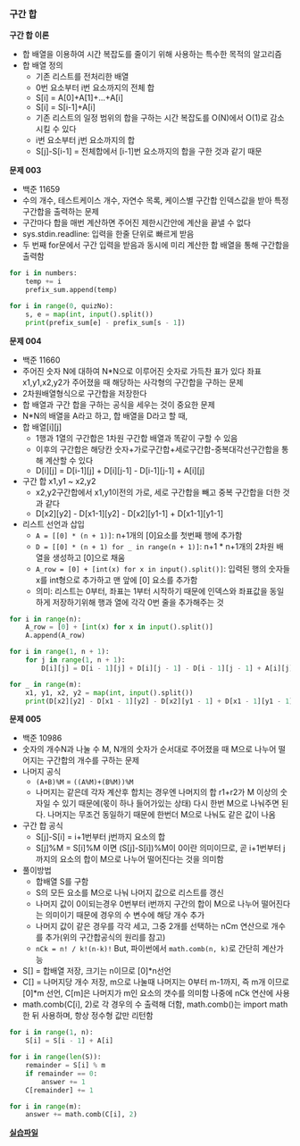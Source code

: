 ### 구간 합

**구간 합 이론**

- 합 배열을 이용하여 시간 복잡도를 줄이기 위해 사용하는 특수한 목적의 알고리즘
- 합 배열 정의
  - 기존 리스트를 전처리한 배열
  - 0번 요소부터 i번 요소까지의 전체 합
  - S[i] = A[0]+A[1]+...+A[i]
  - S[i] = S[i-1]+A[i]
  - 기존 리스트의 일정 범위의 합을 구하는 시간 복잡도를 O(N)에서 O(1)로 감소시킬 수 있다
  - i번 요소부터 j번 요소까지의 합
  - S[j]-S[i-1] = 전체합에서 [i-1]번 요소까지의 합을 구한 것과 같기 때문

**문제 003**

- 백준 11659
- 수의 개수, 테스트케이스 개수, 자연수 목록, 케이스별 구간합 인덱스값을 받아 특정 구간합을 출력하는 문제
- 구간마다 합을 매번 계산하면 주어진 제한시간안에 계산을 끝낼 수 없다
- sys.stdin.readline: 입력을 한줄 단위로 빠르게 받음
- 두 번째 for문에서 구간 입력을 받음과 동시에 미리 계산한 합 배열을 통해 구간합을 출력함

```python
for i in numbers:
    temp += i
    prefix_sum.append(temp)

for i in range(0, quizNo):
    s, e = map(int, input().split())
    print(prefix_sum[e] - prefix_sum[s - 1])

```

**문제 004**

- 백준 11660
- 주어진 숫자 N에 대하여 N\*N으로 이루어진 숫자로 가득찬 표가 있다 좌표 x1,y1,x2,y2가 주어졌을 때 해당하는 사각형의 구간합을 구하는 문제
- 2차원배열형식으로 구간합을 저장한다
- 합 배열과 구간 합을 구하는 공식을 세우는 것이 중요한 문제
- N\*N의 배열을 A라고 하고, 합 배열을 D라고 할 때,
- 합 배열[i][j]
  - 1행과 1열의 구간합은 1차원 구간합 배열과 똑같이 구할 수 있음
  - 이후의 구간합은 해당칸 숫자+가로구간합+세로구간합-중복대각선구간합을 통해 계산할 수 있다
  - D[i][j] = D[i-1][j] + D[i][j-1] - D[i-1][j-1] + A[i][j]
- 구간 합 x1,y1 ~ x2,y2
  - x2,y2구간합에서 x1,y1이전의 가로, 세로 구간합을 빼고 중복 구간합을 더한 것과 같다
  - D[x2][y2] - D[x1-1][y2] - D[x2][y1-1] + D[x1-1][y1-1]
- 리스트 선언과 삽입
  - `A = [[0] * (n + 1)]`: n+1개의 [0]요소를 첫번째 행에 추가함
  - `D = [[0] * (n + 1) for _ in range(n + 1)]`: n+1 \* n+1개의 2차원 배열을 생성하고 [0]으로 채움
  - `A_row = [0] + [int(x) for x in input().split()]`: 입력된 행의 숫자들 x를 int형으로 추가하고 맨 앞에 [0] 요소를 추가함
  - 의미: 리스트는 0부터, 좌표는 1부터 시작하기 때문에 인덱스와 좌표값을 동일하게 저장하기위해 행과 열에 각각 0번 줄을 추가해주는 것

```python
for i in range(n):
    A_row = [0] + [int(x) for x in input().split()]
    A.append(A_row)

for i in range(1, n + 1):
    for j in range(1, n + 1):
        D[i][j] = D[i - 1][j] + D[i][j - 1] - D[i - 1][j - 1] + A[i][j]

for _ in range(m):
    x1, y1, x2, y2 = map(int, input().split())
    print(D[x2][y2] - D[x1 - 1][y2] - D[x2][y1 - 1] + D[x1 - 1][y1 - 1])
```

**문제 005**

- 백준 10986
- 숫자의 개수N과 나눌 수 M, N개의 숫자가 순서대로 주어졌을 때 M으로 나누어 떨어지는 구간합의 개수를 구하는 문제
- 나머지 공식
  - `(A+B)%M` = `((A%M)+(B%M))%M`
  - 나머지는 같은데 각자 계산후 합치는 경우엔 나머지의 합 r1+r2가 M 이상의 숫자일 수 있기 때문에(몫이 하나 들어가있는 상태) 다시 한번 M으로 나눠주면 된다. 나머지는 무조건 동일하기 때문에 한번더 M으로 나눠도 같은 값이 나옴
- 구간 합 공식
  - S[j]-S[i] = i+1번부터 j번까지 요소의 합
  - S[j]%M = S[i]%M 이면 (S[j]-S[i])%M이 0이란 의미이므로, 곧 i+1번부터 j까지의 요소의 합이 M으로 나누어 떨어진다는 것을 의미함
- 풀이방법
  - 합배열 S를 구함
  - S의 모든 요소를 M으로 나눠 나머지 값으로 리스트를 갱신
  - 나머지 값이 0이되는경우 0번부터 i번까지 구간의 합이 M으로 나누어 떨어진다는 의미이기 때문에 경우의 수 변수에 해당 개수 추가
  - 나머지 값이 같은 경우를 각각 세고, 그중 2개를 선택하는 nCm 연산으로 개수를 추가(위의 구간합공식의 원리를 참고)
  - `nCk = n! / k!(n-k)!` But, 파이썬에서 `math.comb(n, k)`로 간단히 계산가능
- S[] = 합배열 저장, 크기는 n이므로 [0]\*n선언
- C[] = 나머지당 개수 저장, m으로 나눌때 나머지는 0부터 m-1까지, 즉 m개 이므로 [0]\*m 선언, C[m]은 나머지가 m인 요소의 갯수를 의미함 나중에 nCk 연산에 사용
- math.comb(C[i], 2)로 각 경우의 수 출력해 더함, math.comb()는 import math한 뒤 사용하며, 항상 정수형 값만 리턴함

```python
for i in range(1, n):
    S[i] = S[i - 1] + A[i]

for i in range(len(S)):
    remainder = S[i] % m
    if remainder == 0:
        answer += 1
    C[remainder] += 1

for i in range(m):
    answer += math.comb(C[i], 2)
```

**[실습파일](chap03_2.py)**
